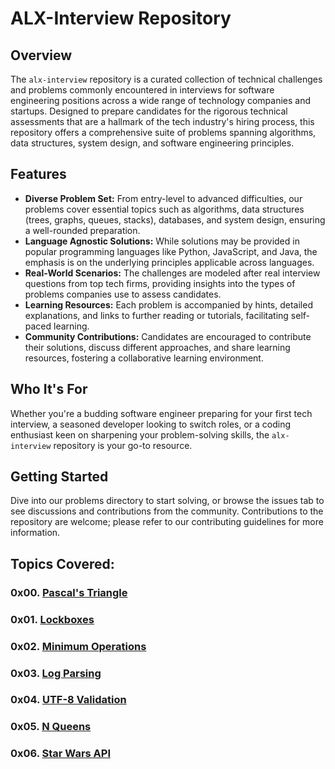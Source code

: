 # ALX-Interview Repository

## Overview

The `alx-interview` repository is a curated collection of technical challenges and problems commonly encountered in interviews for software engineering positions across a wide range of technology companies and startups. Designed to prepare candidates for the rigorous technical assessments that are a hallmark of the tech industry's hiring process, this repository offers a comprehensive suite of problems spanning algorithms, data structures, system design, and software engineering principles.

## Features

- **Diverse Problem Set:** From entry-level to advanced difficulties, our problems cover essential topics such as algorithms, data structures (trees, graphs, queues, stacks), databases, and system design, ensuring a well-rounded preparation.
- **Language Agnostic Solutions:** While solutions may be provided in popular programming languages like Python, JavaScript, and Java, the emphasis is on the underlying principles applicable across languages.
- **Real-World Scenarios:** The challenges are modeled after real interview questions from top tech firms, providing insights into the types of problems companies use to assess candidates.
- **Learning Resources:** Each problem is accompanied by hints, detailed explanations, and links to further reading or tutorials, facilitating self-paced learning.
- **Community Contributions:** Candidates are encouraged to contribute their solutions, discuss different approaches, and share learning resources, fostering a collaborative learning environment.

## Who It's For

Whether you're a budding software engineer preparing for your first tech interview, a seasoned developer looking to switch roles, or a coding enthusiast keen on sharpening your problem-solving skills, the `alx-interview` repository is your go-to resource.

## Getting Started

Dive into our problems directory to start solving, or browse the issues tab to see discussions and contributions from the community. Contributions to the repository are welcome; please refer to our contributing guidelines for more information.

## Topics Covered:

### 0x00. [Pascal's Triangle](https://github.com/GideonBature/alx-interview/tree/main/0x00-pascal_triangle)

### 0x01. [Lockboxes](https://github.com/GideonBature/alx-interview/tree/main/0x01-lockboxes)

### 0x02. [Minimum Operations](https://github.com/GideonBature/alx-interview/tree/main/0x02-minimum_operations)

### 0x03. [Log Parsing](https://github.com/GideonBature/alx-interview/tree/main/0x03-log_parsing)

### 0x04. [UTF-8 Validation](https://github.com/GideonBature/alx-interview/tree/main/0x04-utf8_validation)

### 0x05. [N Queens](https://github.com/GideonBature/alx-interview/tree/main/0x05-nqueens)

### 0x06. [Star Wars API](https://github.com/GideonBature/alx-interview/tree/main/0x04-starwars_api)
